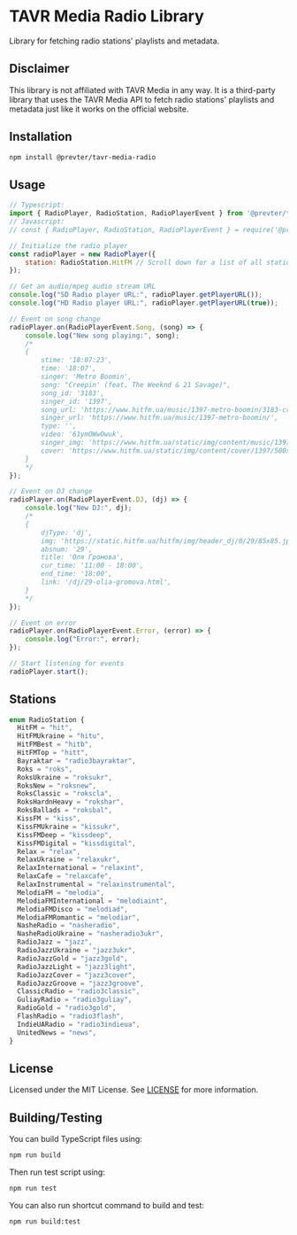 # TAVR Media Radio Library

Library for fetching radio stations' playlists and metadata.

## Disclaimer

This library is not affiliated with TAVR Media in any way. It is a third-party library that uses the TAVR Media API to fetch radio stations' playlists and metadata just like it works on the official website.

## Installation

```bash
npm install @prevter/tavr-media-radio
```

## Usage

```js
// Typescript:
import { RadioPlayer, RadioStation, RadioPlayerEvent } from '@prevter/tavr-media-radio'
// Javascript:
// const { RadioPlayer, RadioStation, RadioPlayerEvent } = require('@prevter/tavr-media-radio')

// Initialize the radio player
const radioPlayer = new RadioPlayer({
    station: RadioStation.HitFM // Scroll down for a list of all stations
});

// Get an audio/mpeg audio stream URL
console.log("SD Radio player URL:", radioPlayer.getPlayerURL());
console.log("HD Radio player URL:", radioPlayer.getPlayerURL(true));

// Event on song change
radioPlayer.on(RadioPlayerEvent.Song, (song) => {
    console.log("New song playing:", song);
    /*
    {
        stime: '18:07:23',
        time: '18:07',
        singer: 'Metro Boomin',
        song: "Creepin' (feat. The Weeknd & 21 Savage)",
        song_id: '3183',
        singer_id: '1397',
        song_url: 'https://www.hitfm.ua/music/1397-metro-boomin/3183-creepin-feat-the-weeknd-and-21-savage/',
        singer_url: 'https://www.hitfm.ua/music/1397-metro-boomin/',
        type: '',
        video: '61ymOWwOwuk',
        singer_img: 'https://www.hitfm.ua/static/img/content/music/1397/400x210.jpg',      
        cover: 'https://www.hitfm.ua/static/img/content/cover/1397/500x500.jpg',
    }
    */
});

// Event on DJ change
radioPlayer.on(RadioPlayerEvent.DJ, (dj) => {
    console.log("New DJ:", dj);
    /*
    {
        djType: 'dj',
        img: 'https://static.hitfm.ua/hitfm/img/header_dj/0/29/85x85.jpg',
        absnum: '29',
        title: 'Оля Громова',
        cur_time: '11:00 - 18:00',
        end_time: '18:00',
        link: '/dj/29-olia-gromova.html',
    }
    */
});

// Event on error
radioPlayer.on(RadioPlayerEvent.Error, (error) => {
    console.log("Error:", error);
});

// Start listening for events
radioPlayer.start();
```

## Stations

```js
enum RadioStation {
  HitFM = "hit",
  HitFMUkraine = "hitu",
  HitFMBest = "hitb",
  HitFMTop = "hitt",
  Bayraktar = "radio3bayraktar",
  Roks = "roks",
  RoksUkraine = "roksukr",
  RoksNew = "roksnew",
  RoksClassic = "rokscla",
  RoksHardnHeavy = "rokshar",
  RoksBallads = "roksbal",
  KissFM = "kiss",
  KissFMUkraine = "kissukr",
  KissFMDeep = "kissdeep",
  KissFMDigital = "kissdigital",
  Relax = "relax",
  RelaxUkraine = "relaxukr",
  RelaxInternational = "relaxint",
  RelaxCafe = "relaxcafe",
  RelaxInstrumental = "relaxinstrumental",
  MelodiaFM = "melodia",
  MelodiaFMInternational = "melodiaint",
  MelodiaFMDisco = "melodiad",
  MelodiaFMRomantic = "melodiar",
  NasheRadio = "nasheradio",
  NasheRadioUkraine = "nasheradio3ukr",
  RadioJazz = "jazz",
  RadioJazzUkraine = "jazz3ukr",
  RadioJazzGold = "jazz3gold",
  RadioJazzLight = "jazz3light",
  RadioJazzCover = "jazz3cover",
  RadioJazzGroove = "jazz3groove",
  ClassicRadio = "radio3classic",
  GuliayRadio = "radio3guliay",
  RadioGold = "radio3gold",
  FlashRadio = "radio3flash",
  IndieUARadio = "radio3indieua",
  UnitedNews = "news",
}
```

## License

Licensed under the MIT License. See [LICENSE](LICENSE) for more information.

## Building/Testing

You can build TypeScript files using:
```bash
npm run build
```

Then run test script using:
```bash
npm run test
```

You can also run shortcut command to build and test:
```bash
npm run build:test
```